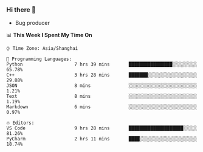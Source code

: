 ### Hi there 👋
* Bug producer
<!--START_SECTION:waka-->
📊 **This Week I Spent My Time On** 

```text
⌚︎ Time Zone: Asia/Shanghai

💬 Programming Languages: 
Python                   7 hrs 39 mins       ████████████████░░░░░░░░░   65.78% 
C++                      3 hrs 28 mins       ███████░░░░░░░░░░░░░░░░░░   29.88% 
JSON                     8 mins              ░░░░░░░░░░░░░░░░░░░░░░░░░   1.21% 
Text                     8 mins              ░░░░░░░░░░░░░░░░░░░░░░░░░   1.19% 
Markdown                 6 mins              ░░░░░░░░░░░░░░░░░░░░░░░░░   0.97%

🔥 Editors: 
VS Code                  9 hrs 28 mins       ████████████████████░░░░░   81.26% 
PyCharm                  2 hrs 11 mins       ████░░░░░░░░░░░░░░░░░░░░░   18.74%

```


<!--END_SECTION:waka-->
